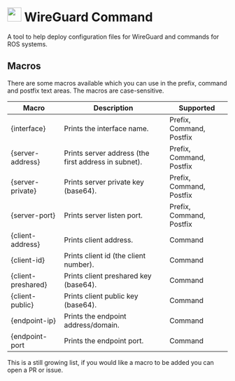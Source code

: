 # <img src="https://cdn.discordapp.com/attachments/814444289181351968/1117035080771194991/256.png" width="32"> WireGuard Command

A tool to help deploy configuration files for WireGuard and commands for ROS systems.

## Macros
There are some macros available which you can use in the prefix, command and postfix text areas.
The macros are case-sensitive.

| Macro | Description | Supported |
| - | - | - |
| \{interface} | Prints the interface name. | Prefix, Command, Postfix |
| \{server-address} | Prints server address (the first address in subnet). | Prefix, Command, Postfix |
| \{server-private} | Prints server private key (base64). | Prefix, Command, Postfix |
| \{server-port} | Prints server listen port. | Prefix, Command, Postfix |
| \{client-address} | Prints client address. | Command |
| \{client-id} | Prints client id (the client number). | Command |
| \{client-preshared} | Prints client preshared key (base64). | Command |
| \{client-public} | Prints client public key (base64). | Command |
| \{endpoint-ip} | Prints the endpoint address/domain. | Command |
| \{endpoint-port | Prints the endpoint port. | Command |

This is a still growing list, if you would like a macro to be added you can open a PR or issue.
